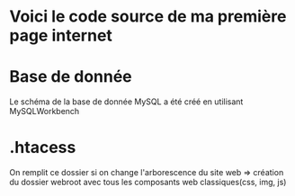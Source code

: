 # Voici le code source de ma première page internet

# Base de donnée

Le schéma de la base de donnée MySQL a été créé en utilisant MySQLWorkbench

# .htacess
On remplit ce dossier si on change l'arborescence du site web
=> création du dossier webroot avec tous les composants web classiques(css, img, js)